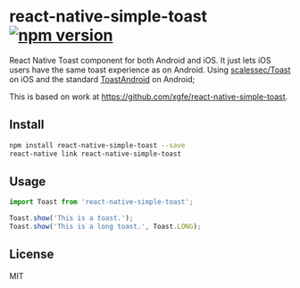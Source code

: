 # react-native-simple-toast [![npm version](https://badge.fury.io/js/react-native-simple-toast.svg)](https://badge.fury.io/js/react-native-simple-toast) 
React Native Toast component for both Android and iOS. It just lets iOS users have the same toast experience as on Android. Using [scalessec/Toast](https://github.com/scalessec/Toast) on iOS and the standard [ToastAndroid](http://facebook.github.io/react-native/docs/toastandroid.html) on Android;

This is based on work at https://github.com/xgfe/react-native-simple-toast.

## Install

```bash
npm install react-native-simple-toast --save
react-native link react-native-simple-toast
```

## Usage

```javascript
import Toast from 'react-native-simple-toast';

Toast.show('This is a toast.');
Toast.show('This is a long toast.', Toast.LONG);
```

## License

MIT
